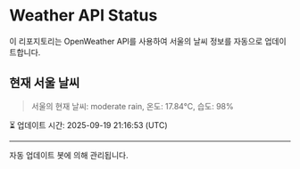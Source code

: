 
# Weather API Status

이 리포지토리는 OpenWeather API를 사용하여 서울의 날씨 정보를 자동으로 업데이트합니다.

## 현재 서울 날씨
> 서울의 현재 날씨: moderate rain, 온도: 17.84°C, 습도: 98%

⏳ 업데이트 시간: 2025-09-19 21:16:53 (UTC)

---
자동 업데이트 봇에 의해 관리됩니다.
